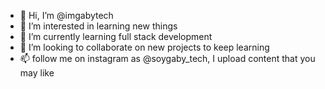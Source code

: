 - 👋 Hi, I’m @imgabytech
- 👀 I’m interested in learning new things
- 🌱 I’m currently learning full stack development
- 💞️ I’m looking to collaborate on new projects to keep learning
- 📫 follow me on instagram as @soygaby_tech, I upload content that you may like

<!---
imgabytech/imgabytech is a ✨ special ✨ repository because its `README.md` (this file) appears on your GitHub profile.
You can click the Preview link to take a look at your changes.
--->
